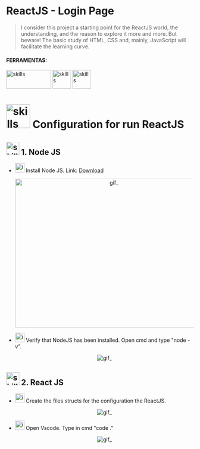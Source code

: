 #  ReactJS - Login Page 


> I consider this project a starting point for the ReactJS world, the understanding, and the reason to explore it more and more. But beware! The basic study of HTML, CSS and, mainly, JavaScript will facilitate the learning curve.

#### FERRAMENTAS:
<p align="left">
<img  alt="skills"  width="120" height="50" src="https://user-images.githubusercontent.com/59892368/109433254-37c88e80-79ee-11eb-93a1-28f178e89bc0.png">

<img  alt="skills"  width="50" height="50" src="https://user-images.githubusercontent.com/59892368/110185477-3255b480-7df1-11eb-8399-07a57b05eefb.png">


<img  alt="skills"  width="50" height="50" src="https://user-images.githubusercontent.com/59892368/110210893-9ec4c800-7e72-11eb-9cde-ef8594d11d40.png">


</p>

<!-----------------------------------  CONFIGURATION REACT JS -->
  <p>
   <h1 align="rigth"> <img  alt="skills"  width="64" height="64" src="https://user-images.githubusercontent.com/59892368/110211042-670a5000-7e73-11eb-869f-51fe58e9d349.png"></img>  Configuration for run ReactJS </h1>
</p>

<!------------------------------------ 1. Node JS -->
  <p>
   <h2 align="rigth"> <img  alt="skills"  width="35" height="35" src="https://user-images.githubusercontent.com/59892368/110210893-9ec4c800-7e72-11eb-9cde-ef8594d11d40.png"></img>  1. Node JS </h2>
</p>
<ul>
  
<li>
  <img  alt="icone_Arquivo"  width="25" height="25" src="https://user-images.githubusercontent.com/59892368/106370136-08166000-6336-11eb-8327-6fabcd50044a.png"></img> Install Node JS. Link: <a href="https://nodejs.org/en/"> Download </a>
   <p align="center">
   <img  alt="gif_"  width="516" height="400" src="https://user-images.githubusercontent.com/59892368/110212765-d08e5c80-7e7b-11eb-98de-a951ecb9f1a4.png"></img>
</p>
</li>


<li><img  alt="icone_Arquivo"  width="25" height="25" src="https://user-images.githubusercontent.com/59892368/106384969-86154e00-63ac-11eb-9c87-ce0e8d227ef6.png"></img> Verify that NodeJS has been installed. Open cmd and type "node -v".
   <p align="center">
   <img  alt="gif_"   src="https://user-images.githubusercontent.com/59892368/110221624-077c6680-7eac-11eb-811c-9a7243315374.gif"></img>
</p>
</li>

</ul>




<!------------------------------------ 2. React JS -->
 <p>
   <h2 align="rigth"> <img  alt="skills"  width="35" height="35" src="https://user-images.githubusercontent.com/59892368/110185477-3255b480-7df1-11eb-8399-07a57b05eefb.png"></img>  2. React JS </h2>
</p>

<ul>
<li><img  alt="icone_Arquivo"  width="25" height="25" src="https://user-images.githubusercontent.com/59892368/106384969-86154e00-63ac-11eb-9c87-ce0e8d227ef6.png"></img> Create the files structs for the configuration the ReactJS.
   <p align="center">
   <img  alt="gif_"   src="https://user-images.githubusercontent.com/59892368/110221624-077c6680-7eac-11eb-811c-9a7243315374.gif"></img>
</p>
</li>


<li><img  alt="icone_Arquivo"  width="25" height="25" src="https://user-images.githubusercontent.com/59892368/106384969-86154e00-63ac-11eb-9c87-ce0e8d227ef6.png"></img> Open Vscode. Type in cmd "code ."
   <p align="center">
   <img  alt="gif_"   src="https://user-images.githubusercontent.com/59892368/110221624-077c6680-7eac-11eb-811c-9a7243315374.gif"></img>
</p>
</li>
</ul>



